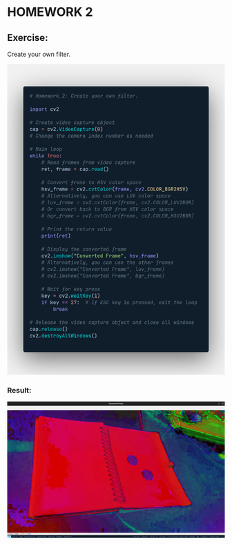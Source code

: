 # HOMEWORK 2

## **Exercise:** 

Create your own filter.

<center>
  
![homework_3](homework_2.png)
  
</center>

### **Result:**

<center>
  
![result](result_2.png)
  
</center>
